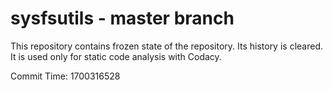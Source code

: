 # sysfsutils - master branch

This repository contains frozen state of the repository.
Its history is cleared. It is used only for static code
analysis with Codacy.

Commit Time: 1700316528